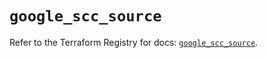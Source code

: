 # `google_scc_source`

Refer to the Terraform Registry for docs: [`google_scc_source`](https://registry.terraform.io/providers/hashicorp/google-beta/6.24.0/docs/resources/google_scc_source).
